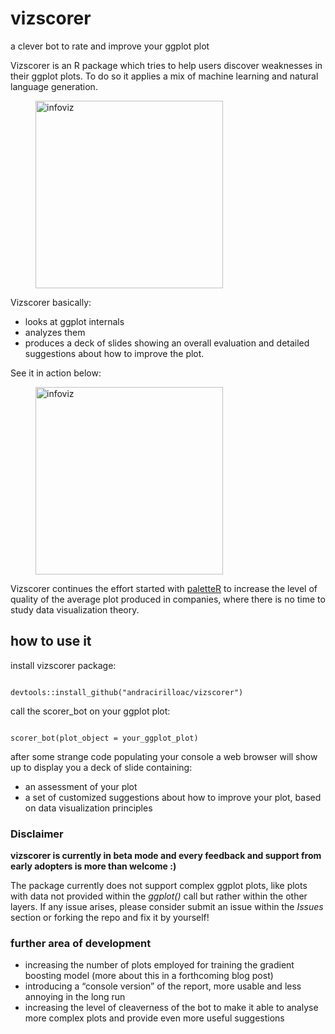 # vizscorer
a clever bot to rate and improve your ggplot plot

Vizscorer is an R package which tries to help users discover weaknesses in their ggplot plots. To do so it applies a mix of machine learning and natural language generation.

<a href="http://www.andreacirillo.com/images/vizscorer_viz.001.png" ><figure class= "post_image" >
<img src="http://www.andreacirillo.com/images/vizscorer_viz.001.png"  alt="infoviz" style="width: 300px;"/>
</figure></a>

Vizscorer basically:

- looks at ggplot internals 
- analyzes them
- produces a deck of slides showing an overall evaluation and detailed suggestions about how to improve the plot.

See it in action below:

<a href="http://www.andreacirillo.com/images/vizscorer_demo.gif" ><figure class= "post_image" >
<img src="http://www.andreacirillo.com/images/vizscorer_demo.gif"  alt="infoviz" style="width: 300px;"/>
</figure></a>

Vizscorer continues the effort started with [paletteR](https://github.com/AndreaCirilloAC/paletter) to increase the level of quality of the average plot produced in companies, where there is no time to study data visualization theory.

## how to use it

install vizscorer package:

<code>
devtools::install_github("andracirilloac/vizscorer")
</code>

call the scorer_bot on your ggplot plot:

<code>
scorer_bot(plot_object = your_ggplot_plot)
</code>

after some strange code populating your console a web browser will show up to display you a deck of slide containing:

- an assessment of your plot
- a set of customized suggestions about how to improve your plot, based on data visualization principles

### Disclaimer

**vizscorer is currently in beta mode and every feedback and support from early adopters is more than welcome :)**

The package currently does not support complex ggplot plots, like plots with data not provided within the *ggplot()* call but rather within the other layers.
If any issue arises, please consider submit an issue within the *Issues* section or forking the repo and fix it by yourself!

### further area of development

- increasing the number of plots employed for training the gradient boosting model (more about this in a forthcoming blog post)
- introducing a “console version” of the report, more usable and less annoying in the long run
- increasing the level of cleaverness of the bot to make it able to analyse more complex plots and provide even more useful suggestions
